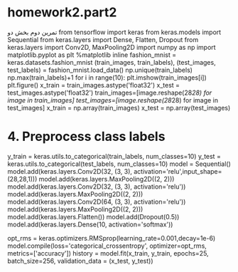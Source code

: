 # homework2.part2
تمرین دوم بخش دو
from tensorflow import keras
from keras.models import Sequential
from keras.layers import Dense, Flatten, Dropout
from keras.layers import Conv2D, MaxPooling2D
import numpy as np
import matplotlib.pyplot as plt
%matplotlib inline
fashion_mnist = keras.datasets.fashion_mnist
(train_images, train_labels), (test_images, test_labels) = fashion_mnist.load_data()
np.unique(train_labels)
np.max(train_labels)+1
for i in range(10):
  plt.imshow(train_images[i])
  plt.figure()
x_train = train_images.astype('float32')
x_test = test_images.astype('float32')
train_images=[image.reshape(28*28) for image in train_images]
test_images=[image.reshape(28*28) for image in test_images]
x_train = np.array(train_images)
x_test = np.array(test_images)
# 4. Preprocess class labels
y_train = keras.utils.to_categorical(train_labels, num_classes=10)
y_test = keras.utils.to_categorical(test_labels, num_classes=10)
model = Sequential()
model.add(keras.layers.Conv2D(32, (3, 3), activation='relu',input_shape=(28,28,1)))
model.add(keras.layers.MaxPooling2D((2, 2)))
model.add(keras.layers.Conv2D(32, (3, 3), activation='relu'))
model.add(keras.layers.MaxPooling2D((2, 2)))
model.add(keras.layers.Conv2D(64, (3, 3), activation='relu'))
model.add(keras.layers.MaxPooling2D((2, 2)))
model.add(keras.layers.Flatten())
model.add(Dropout(0.5))
model.add(keras.layers.Dense(10, activation='softmax'))

opt_rms = keras.optimizers.RMSprop(learning_rate=0.001,decay=1e-6)
model.compile(loss='categorical_crossentropy',
              optimizer=opt_rms,
              metrics=['accuracy'])
history = model.fit(x_train, y_train,
          epochs=25, batch_size=256, validation_data = (x_test, y_test))
